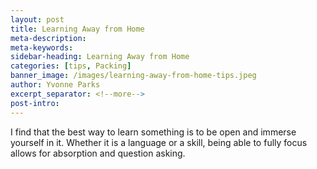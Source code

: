 ```yaml
---
layout: post
title: Learning Away from Home
meta-description:
meta-keywords:
sidebar-heading: Learning Away from Home
categories: [tips, Packing]
banner_image: /images/learning-away-from-home-tips.jpeg
author: Yvonne Parks
excerpt_separator: <!--more-->
post-intro:
---
```


I find that the best way to learn something is to be open and immerse yourself in it. Whether it is a language or a skill, being able to fully focus allows for absorption and question asking.
